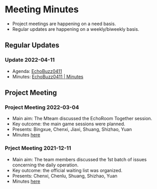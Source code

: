 # Meeting Minutes

* Project meetings are happening on a need basis. 
* Regular updates are happening on a weekly/biweekly basis.

## Regular Updates

### Update 2022-04-11
* Agenda: [EchoBuzz0411](https://github.com/ChenxiSSS/theEchoRoom/blob/09c4ad8d65b7c7c1e02bf02df4b77c07b4657e9b/Meeting/Agenda/EchoBuzz0411.md)
* Minutes: [EchoBuzz0411 | Minutes](https://github.com/ChenxiSSS/theEchoRoom/blob/ec67183ab952ac93370c1f42ebc52261cde85d84/Meeting/Minutes/EchoBuzz0411Minutes.md)

## Project Meeting

### Project Meeting 2022-03-04

* Main aim: The Mteam discussed the EchoRoom Together session.
* Key outcome: the main game sessions were planned.
* Presents: Bingxue, Chenxi, Jiaxi, Shuang, Shizhao, Yuan
* Minutes [here](https://github.com/ChenxiSSS/theEchoRoom/blob/398b364bdfb8b076f152570c89be96dc9b1a775d/Meeting/PM2022-03-04.md)

### Prject Meeting 2021-12-11

* Main aim: The team members discussed the 1st batch of issues concerning the daily operation.
* Key outcome: the official waiting list was organized.
* Presents: Chenxi, Chenlu, Shuang, Shizhao, Yuan
* Minutes [here](https://github.com/ChenxiSSS/theEchoRoom/blob/398b364bdfb8b076f152570c89be96dc9b1a775d/Meeting/PM2021-12-11.md)
